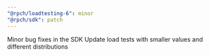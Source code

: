 ```yaml
---
"@rpch/loadtesting-6": minor
"@rpch/sdk": patch
---
```


Minor bug fixes in the SDK
Update load tests with smaller values and different distributions
